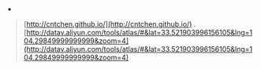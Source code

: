 * 
> [http://cntchen.github.io/](http://cntchen.github.io/) 
>.[http://datav.aliyun.com/tools/atlas/#&lat=33.521903996156105&lng=104.29849999999999&zoom=4](http://datav.aliyun.com/tools/atlas/#&lat=33.521903996156105&lng=104.29849999999999&zoom=4)
